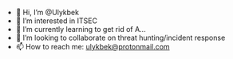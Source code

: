 - 👋 Hi, I’m @Ulykbek
- 👀 I’m interested in ITSEC
- 🌱 I’m currently learning to get rid of A...
- 💞️ I’m looking to collaborate on threat hunting/incident response
- 📫 How to reach me: ulykbek@protonmail.com

<!---
Ulykbek/Ulykbek is a ✨ special ✨ repository because its `README.md` (this file) appears on your GitHub profile.
You can click the Preview link to take a look at your changes.
--->
